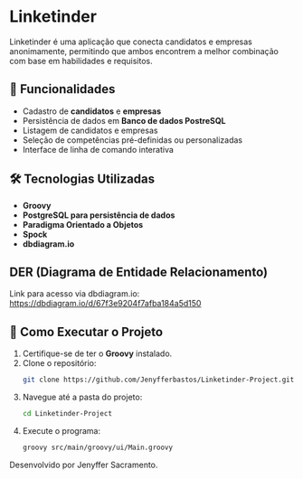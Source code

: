 # Linketinder

Linketinder é uma aplicação que conecta candidatos e empresas anonimamente, permitindo que ambos encontrem a melhor combinação com base em habilidades e requisitos.

## 🚀 Funcionalidades

- Cadastro de **candidatos** e **empresas**
- Persistência de dados em **Banco de dados PostreSQL**
- Listagem de candidatos e empresas
- Seleção de competências pré-definidas ou personalizadas
- Interface de linha de comando interativa


## 🛠 Tecnologias Utilizadas

- **Groovy**
- **PostgreSQL para persistência de dados**
- **Paradigma Orientado a Objetos**
- **Spock**
- **dbdiagram.io**

## DER (Diagrama de Entidade Relacionamento)

Link para acesso via dbdiagram.io: https://dbdiagram.io/d/67f3e9204f7afba184a5d150

## 📌 Como Executar o Projeto

1. Certifique-se de ter o **Groovy** instalado.
2. Clone o repositório:
   ```sh
   git clone https://github.com/Jenyfferbastos/Linketinder-Project.git
   ```
3. Navegue até a pasta do projeto:
   ```sh
   cd Linketinder-Project
   ```
4. Execute o programa:
   ```sh
   groovy src/main/groovy/ui/Main.groovy
   ```

Desenvolvido por Jenyffer Sacramento.
